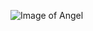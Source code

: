 ![Image of Angel](https://vignette.wikia.nocookie.net/evangelion/images/5/5b/Cara_de_sachiel_lastimada.jpg/revision/latest?cb=20151013131526&path-prefix=es)
